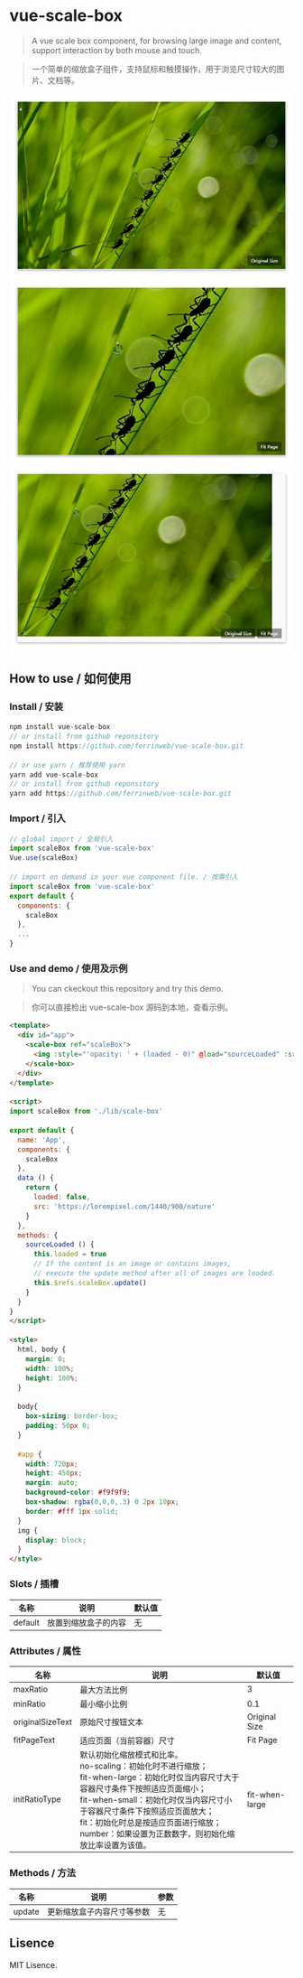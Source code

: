 # vue-scale-box

> A vue scale box component, for browsing large image and content, support interaction by both mouse and touch.

> 一个简单的缩放盒子组件，支持鼠标和触摸操作，用于浏览尺寸较大的图片、文档等。

![](https://github.com/ferrinweb/vue-scale-box/raw/master/screenshots/screenshots1.png)
![](https://github.com/ferrinweb/vue-scale-box/raw/master/screenshots/screenshots2.png)
![](https://github.com/ferrinweb/vue-scale-box/raw/master/screenshots/screenshots3.png)

## How to use / 如何使用

### Install / 安装

```javascript
npm install vue-scale-box
// or install from github reponsitory
npm install https://github.com/ferrinweb/vue-scale-box.git

// or use yarn / 推荐使用 yarn
yarn add vue-scale-box
// or install from github reponsitory
yarn add https://github.com/ferrinweb/vue-scale-box.git
```

### Import / 引入

```javascript
// global import / 全局引入
import scaleBox from 'vue-scale-box'
Vue.use(scaleBox)

// import on demand in your vue component file. / 按需引入
import scaleBox from 'vue-scale-box'
export default {
  components: {
    scaleBox
  },
  ...
}
```

### Use and demo / 使用及示例
> You can ckeckout this repository and try this demo.

> 你可以直接检出 vue-scale-box 源码到本地，查看示例。

```html
<template>
  <div id="app">
    <scale-box ref="scaleBox">
      <img :style="'opacity: ' + (loaded - 0)" @load="sourceLoaded" :src="src">
    </scale-box>
  </div>
</template>

<script>
import scaleBox from './lib/scale-box'

export default {
  name: 'App',
  components: {
    scaleBox
  },
  data () {
    return {
      loaded: false,
      src: 'https://lorempixel.com/1440/900/nature'
    }
  },
  methods: {
    sourceLoaded () {
      this.loaded = true
      // If the content is an image or contains images,
      // execute the update method after all of images are loaded.
      this.$refs.scaleBox.update()
    }
  }
}
</script>

<style>
  html, body {
    margin: 0;
    width: 100%;
    height: 100%;
  }

  body{
    box-sizing: border-box;
    padding: 50px 0;
  }

  #app {
    width: 720px;
    height: 450px;
    margin: auto;
    background-color: #f9f9f9;
    box-shadow: rgba(0,0,0,.3) 0 2px 10px;
    border: #fff 1px solid;
  }
  img {
    display: block;
  }
</style>
```

### Slots / 插槽
名称 | 说明 | 默认值
|---|---|---|
default | 放置到缩放盒子的内容 | 无

### Attributes / 属性
名称 | 说明 | 默认值
|---|---|---|
maxRatio | 最大方法比例 | 3
minRatio | 最小缩小比例 | 0.1
originalSizeText | 原始尺寸按钮文本 | Original Size
fitPageText | 适应页面（当前容器）尺寸 | Fit Page
initRatioType | 默认初始化缩放模式和比率。<br/>no-scaling：初始化时不进行缩放；<br/>fit-when-large：初始化时仅当内容尺寸大于容器尺寸条件下按照适应页面缩小；<br/>fit-when-small：初始化时仅当内容尺寸小于容器尺寸条件下按照适应页面放大；<br/>fit：初始化时总是按适应页面进行缩放；<br/>number：如果设置为正数数字，则初始化缩放比率设置为该值。 | fit-when-large

### Methods / 方法
名称 | 说明 | 参数
|---|---|---|
update | 更新缩放盒子内容尺寸等参数 | 无

## Lisence
MIT Lisence.
